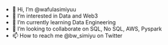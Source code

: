 - 👋 Hi, I’m @wafulasimiyuu
- 👀 I’m interested in Data and Web3
- 🌱 I’m currently learning Data Engineering
- 💞️ I’m looking to collaborate on SQL, No SQL, AWS, Pyspark
- 📫 How to reach me @bw_simiyu on Twitter

<!---
wafulasimiyuu/wafulasimiyuu is a ✨ special ✨ repository because its `README.md` (this file) appears on your GitHub profile.
You can click the Preview link to take a look at your changes.
--->
